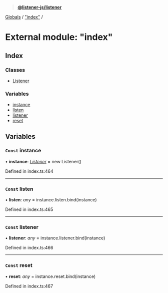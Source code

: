 > **[@listener-js/listener](../README.md)**

[Globals](../globals.md) / ["index"](_index_.md) /

# External module: "index"

## Index

### Classes

* [Listener](../classes/_index_.listener.md)

### Variables

* [instance](_index_.md#const-instance)
* [listen](_index_.md#const-listen)
* [listener](_index_.md#const-listener)
* [reset](_index_.md#const-reset)

## Variables

### `Const` instance

• **instance**: *[Listener](../classes/_index_.listener.md)* =  new Listener()

Defined in index.ts:464

___

### `Const` listen

• **listen**: *any* =  instance.listen.bind(instance)

Defined in index.ts:465

___

### `Const` listener

• **listener**: *any* =  instance.listener.bind(instance)

Defined in index.ts:466

___

### `Const` reset

• **reset**: *any* =  instance.reset.bind(instance)

Defined in index.ts:467